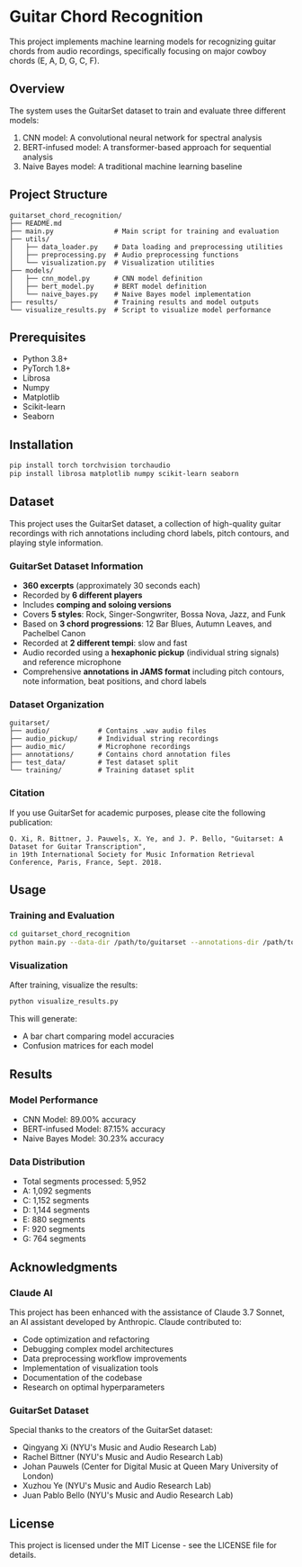 # Guitar Chord Recognition

This project implements machine learning models for recognizing guitar chords from audio recordings, specifically focusing on major cowboy chords (E, A, D, G, C, F).

## Overview

The system uses the GuitarSet dataset to train and evaluate three different models:
1. CNN model: A convolutional neural network for spectral analysis
2. BERT-infused model: A transformer-based approach for sequential analysis
3. Naive Bayes model: A traditional machine learning baseline

## Project Structure

```
guitarset_chord_recognition/
├── README.md
├── main.py               # Main script for training and evaluation
├── utils/                
│   ├── data_loader.py    # Data loading and preprocessing utilities
│   ├── preprocessing.py  # Audio preprocessing functions
│   └── visualization.py  # Visualization utilities
├── models/
│   ├── cnn_model.py      # CNN model definition
│   ├── bert_model.py     # BERT model definition
│   └── naive_bayes.py    # Naive Bayes model implementation
├── results/              # Training results and model outputs
└── visualize_results.py  # Script to visualize model performance
```

## Prerequisites

- Python 3.8+
- PyTorch 1.8+
- Librosa
- Numpy
- Matplotlib
- Scikit-learn
- Seaborn

## Installation

```bash
pip install torch torchvision torchaudio
pip install librosa matplotlib numpy scikit-learn seaborn
```

## Dataset

This project uses the GuitarSet dataset, a collection of high-quality guitar recordings with rich annotations including chord labels, pitch contours, and playing style information.

### GuitarSet Dataset Information
- **360 excerpts** (approximately 30 seconds each)
- Recorded by **6 different players**
- Includes **comping and soloing versions**
- Covers **5 styles**: Rock, Singer-Songwriter, Bossa Nova, Jazz, and Funk
- Based on **3 chord progressions**: 12 Bar Blues, Autumn Leaves, and Pachelbel Canon
- Recorded at **2 different tempi**: slow and fast
- Audio recorded using a **hexaphonic pickup** (individual string signals) and reference microphone
- Comprehensive **annotations in JAMS format** including pitch contours, note information, beat positions, and chord labels

### Dataset Organization

```
guitarset/
├── audio/            # Contains .wav audio files
├── audio_pickup/     # Individual string recordings
├── audio_mic/        # Microphone recordings
├── annotations/      # Contains chord annotation files
├── test_data/        # Test dataset split
└── training/         # Training dataset split
```

### Citation

If you use GuitarSet for academic purposes, please cite the following publication:

```
Q. Xi, R. Bittner, J. Pauwels, X. Ye, and J. P. Bello, "Guitarset: A Dataset for Guitar Transcription", 
in 19th International Society for Music Information Retrieval Conference, Paris, France, Sept. 2018.
```

## Usage

### Training and Evaluation

```bash
cd guitarset_chord_recognition
python main.py --data-dir /path/to/guitarset --annotations-dir /path/to/guitarset/annotations
```

### Visualization

After training, visualize the results:

```bash
python visualize_results.py
```

This will generate:
- A bar chart comparing model accuracies
- Confusion matrices for each model

## Results

### Model Performance
- CNN Model: 89.00% accuracy
- BERT-infused Model: 87.15% accuracy
- Naive Bayes Model: 30.23% accuracy

### Data Distribution
- Total segments processed: 5,952
- A: 1,092 segments
- C: 1,152 segments
- D: 1,144 segments
- E: 880 segments
- F: 920 segments
- G: 764 segments

## Acknowledgments

### Claude AI
This project has been enhanced with the assistance of Claude 3.7 Sonnet, an AI assistant developed by Anthropic. Claude contributed to:

- Code optimization and refactoring
- Debugging complex model architectures
- Data preprocessing workflow improvements
- Implementation of visualization tools
- Documentation of the codebase
- Research on optimal hyperparameters

### GuitarSet Dataset
Special thanks to the creators of the GuitarSet dataset:
- Qingyang Xi (NYU's Music and Audio Research Lab)
- Rachel Bittner (NYU's Music and Audio Research Lab)
- Johan Pauwels (Center for Digital Music at Queen Mary University of London)
- Xuzhou Ye (NYU's Music and Audio Research Lab)
- Juan Pablo Bello (NYU's Music and Audio Research Lab)

## License
This project is licensed under the MIT License - see the LICENSE file for details.